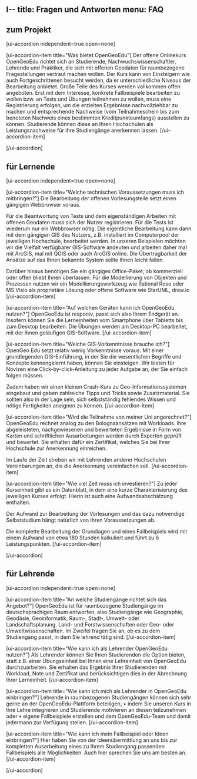 I--
title: Fragen und Antworten
menu: FAQ
---
## zum Projekt
[ui-accordion independent=true open=none]

[ui-accordion-item title="Was bietet OpenGeoEdu"]
Der offene Onlinekurs OpenGeoEdu richtet sich an Studierende, Nachwuchswissenschaftler, Lehrende und Praktiker, die sich mit offenen Geodaten für raumbezogene Fragestellungen vertraut machen wollen. Der Kurs kann von Einsteigern wie auch Fortgeschrittenen besucht werden, da er unterschiedliche Niveaus der Bearbeitung anbietet. Große Teile des Kurses werden vollkommen offen angeboten. Erst mit dem Interesse, konkrete Fallbeispiele bearbeiten zu wollen bzw. an Tests und Übungen teilnehmen zu wollen, muss eine Registrierung erfolgen, um die erzielten Ergebnisse nachvollziehbar zu machen und entsprechende Nachweise (vom Teilnahmeschein bis zum benoteten Nachweis eines bestimmten Kreditpunkteumfangs) ausstellen zu können. Studierende können diese an Ihren Hochschulen als Leistungsnachweise für ihre Studiengänge anerkennen lassen.
[/ui-accordion-item]

[/ui-accordion]

## für Lernende
[ui-accordion independent=true open=none]

[ui-accordion-item title="Welche technischen Voraussetzungen muss ich mitbringen?"]
Die Bearbeitung der offenen Vorlesungsteile setzt einen gängigen Webbrowser voraus.

Für die Beantwortung von Tests und dem eigenständigen Arbeiten mit offenen Geodaten muss sich der Nutzer registrieren. Für die Tests ist wiederum nur ein Webbrowser nötig. Die eigentliche Bearbeitung kann dann mit dem gängigen GIS des Nutzers, z.B. installiert im Computerpool der jeweiligen Hochschule, bearbeitet werden. In unseren Beispielen möchten wir die Vielfalt verfügbarer GIS-Software andeuten und arbeiten daher mal mit ArcGIS, mal mit QGIS oder auch ArcGIS online. Die Übertragbarkeit der Ansätze auf das Ihnen bekannte System sollte Ihnen leicht fallen.

Darüber hinaus benötigen Sie ein gängiges Office-Paket, ob kommerziell oder offen bliebt Ihnen überlassen.
Für die Modellierung von Objekten und Prozessen nutzen wir ein Modellierungswerkzeug wie Rational Rose oder MS Visio als proprietäre Lösung oder offene Software wie StarUML, draw.io
[/ui-accordion-item]

[ui-accordion-item title="Auf welchen Geräten kann ich OpenGeoEdu nutzen?"]
OpenGeoEdu ist responiv, passt sich also Ihrem Endgerät an. Insofern können Sie die Lerneinheiten vom Smartphone über Tabletts bis zum Desktop bearbeiten. Die Übungen werden am Desktop-PC bearbeitet, mit der Ihnen geläufigen GIS-Software.
[/ui-accordion-item]

[ui-accordion-item title="Welche GIS-Vorkenntnisse brauche ich?"]
OpenGeo Edu setzt relativ wenig Vorkenntnisse voraus. Mit einer grundlegenden GIS-Einführung, in der Sie die wesentlichen Begriffe und Konzepte kennengelernt haben, können Sie einsteigen. Wir bieten für Novizen eine Click-by-click-Anleitung zu jeder Aufgabe an, der Sie einfach folgen müssen.

Zudem haben wir einen kleinen Crash-Kurs zu Geo-Informationssystemen eingebaut und geben zahlreiche Tipps und Tricks sowie Zusatzmaterial. Sie sollten also in der Lage sein, sich selbstständig fehlendes Wissen und nötige Fertigkeiten aneignen zu können.
[/ui-accordion-item]

[ui-accordion-item title="Wird die Teilnahme von meiner Uni angerechnet?"]
OpenGeoEdu rechnet analog zu den Bolognaansätzen mit Workloads. Ihre abgeleisteten, nachgewiesenen und bewerteten Ergebnisse in Form von Karten und schriftlichen Ausarbeitungen werden durch Experten geprüft und bewertet. Sie erhalten dafür ein Zertifikat, welches Sie bei Ihrer Hochschule zur Anerkennung einreichen.

Im Laufe der Zeit streben wir mit Lehrenden anderer Hochschulen Vereinbarungen an, die die Anerkennung vereinfachen soll.
[/ui-accordion-item]

[ui-accordion-item title="Wie viel Zeit muss ich investieren?"]
Zu jeder Kurseinheit gibt es ein Datenblatt, in dem eine kurze Charakterisierung des jeweiligen Kurses erfolgt. Hierin ist auch eine Aufwandsabschätzung enthalten.

Der Aufwand zur Bearbeitung der Vorlesungen und das dazu notwendige Selbststudium hängt natürlich von Ihren Voraussetzungen ab.

Die komplette Bearbeitung der Grundlagen und eines Fallbeispiels wird mit einem Aufwand von etwa 180 Stunden kalkuliert und führt zu 6 Leistungspunkten.
[/ui-accordion-item]

[/ui-accordion]

## für Lehrende
[ui-accordion independent=true open=none]

[ui-accordion-item title="An welche Studiengänge richtet sich das Angebot?"]
OpenGeoEdu ist für raumbezogene Studiengänge im deutschsprachigen Raum entworfen, also Studiengänge wie Geographie, Geodäsie, Geoinformatik, Raum-, Stadt-, Umwelt- oder Landschaftsplanung, Land- und Forstwissenschaften oder Geo- oder Umweltwissenschaften. Im Zweifel fragen Sie an, ob es zu dem Studiengang passt, in dem Sie lehrend tätig sind.
[/ui-accordion-item]

[ui-accordion-item title="Wie kann ich als Lehrender OpenGeoEdu nutzen?"]
Als Lehrender können Sie Ihren Studierenden die Option bieten, statt z.B. einer Übungseinheit bei Ihnen eine Lehreinheit von OpenGeoEdu durchzuarbeiten. Sie erhalten das Ergebnis Ihrer Studierenden mit Workload, Note und Zertifikat und berücksichtigen dies in der Abrechnung Ihrer Lerneinheit.
[/ui-accordion-item]

[ui-accordion-item title="Wie kann ich mich als Lehrender in OpenGeoEdu einbringen?"]
Lehrende in raumbezogenen Studiengängen können sich sehr gerne an der OpenGeoEdu-Plattform beteiligen,
•	indem Sie unseren Kurs in Ihre Lehre integrieren und Studierende motivieren an diesen teilzunehmen oder
•	eigene Fallbeispiele erstellen und dem OpenGeoEdu-Team und damit jedermann zur Verfügung stellen.
[/ui-accordion-item]

[ui-accordion-item title="Wie kann ich mein Fallbeispiel oder Ideen einbringen?"]
Hier haben Sie von der Ideenübermittlung an uns bis zur kompletten Ausarbeitung eines zu Ihrem Studiengang passenden Fallbeispiels alle Möglichkeiten. Auch hier sprechen Sie uns am besten an.
[/ui-accordion-item]

[/ui-accordion]
